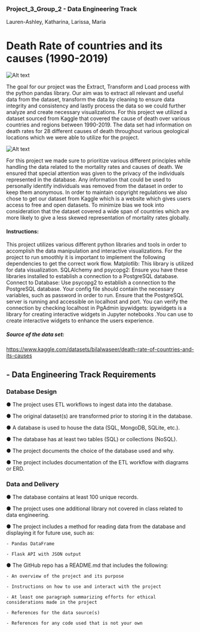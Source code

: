 ### Project_3_Group_2 - Data Engineering Track
Lauren-Ashley, Katharina, Larissa, Maria

# Death Rate of countries and its causes (1990-2019)

 ![Alt text](https://ars.els-cdn.com/content/image/1-s2.0-S2214109X21005660-gr2.jpg)

The goal for our project was the Extract, Transform and Load process with the python pandas library. Our aim was to extract all relevant and useful data from the dataset, transform the data by cleaning to ensure data integrity and consistency and lastly process the data so we could further analyze and create necessary visualizations.
For this project we utilized a dataset sourced from Kaggle that covered the cause of death over various countries and regions between 1990-2019. The data set had information on death rates for 28 different causes of death throughout various geological locations  which we were able to utilize for the project.

 ![Alt text](https://i.owox.ua/pages/articles/39/39840.png)

For this project we made sure to prioritize various different principles while handling the data related to the mortality rates and causes of death.  We ensured that special attention was given to the privacy of the individuals represented in the database. Any information that could be used to personally identify individuals was removed from the dataset in order to keep them anonymous. In order to maintain copyright regulations we also chose to get our dataset from Kaggle which is a website which gives users access to free and open datasets. To minimize bias we took into consideration that the dataset covered a wide span of countries which are more likely to give a less skewed representation of mortality rates globally.

#### Instructions:

This project utilizes various different python libraries and tools in order to accomplish the data manipulation and interactive visualizations. For the project to run smoothly it is important to  implement the following dependencies to get the correct work flow.
Matplotlib: This library is utilized for data visualization.
SQLAlchemy and psycopg2: Ensure you have these libraries installed to establish a connection to a PostgreSQL database.
Connect to Database: Use psycopg2 to establish a connection to the PostgreSQL database. Your  config file should contain  the necessary variables, such as password in order to run.
Ensure that the PostgreSQL server is running and accessible on localhost and port. You can verify the connection by checking localhost in PgAdmin
ipywidgets: ipywidgets is a library for creating interactive widgets in Jupyter notebooks .You can use  to create interactive widgets to enhance the users experience.

##### Source of the data set: 

https://www.kaggle.com/datasets/bilalwaseer/death-rate-of-countries-and-its-causes


## - Data Engineering Track Requirements 

### Database Design

  ● The project uses ETL workflows to ingest data into the database.

  ● The original dataset(s) are transformed prior to storing it in the database.

  ● A database is used to house the data (SQL, MongoDB, SQLite, etc.). 

  ● The database has at least two tables (SQL) or collections (NoSQL). 

  ● The project documents the choice of the database used and why. 

  ● The project includes documentation of the ETL workflow with diagrams or ERD. 

### Data and Delivery 

  ● The database contains at least 100 unique records.

  ● The project uses one additional library not covered in class related to data engineering. 

  ● The project includes a method for reading data from the database and displaying it for future use, such as: 

    - Pandas DataFrame

    - Flask API with JSON output

  ● The GitHub repo has a README.md that includes the following: 

    - An overview of the project and its purpose

    - Instructions on how to use and interact with the project

    - At least one paragraph summarizing efforts for ethical considerations made in the project

    - References for the data source(s)

    - References for any code used that is not your own










